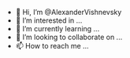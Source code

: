 - 👋 Hi, I’m @AlexanderVishnevsky
- 👀 I’m interested in ...
- 🌱 I’m currently learning ...
- 💞️ I’m looking to collaborate on ...
- 📫 How to reach me ...

<!---
AlexanderVishnevsky/AlexanderVishnevsky is a ✨ special ✨ repository because its `README.md` (this file) appears on your GitHub profile.
You can click the Preview link to take a look at your changes.
--->

